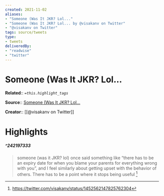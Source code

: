 ```yaml
---
created: 2021-11-02
aliases:
- "Someone (Was It JKR? Lol..."
- "Someone (Was It JKR? Lol... by @visakanv on Twitter"
- "@visakanv on Twitter"
tags: source/tweets
type: 
- tweets
deliveredBy: 
- "readwise"
- "twitter"
---
```

# Someone (Was It JKR? Lol...

**Related**:: 
*`=this.highlight_tags`*

**Source**:: [Someone (Was It JKR? Lol...](https://twitter.com/visakanv/status/1452562147825762304)

**Creator**:: [[@visakanv on Twitter]]

# Highlights
##### ^242197333
  
> someone (was it JKR? lol) once said something like “there has to be an expiry date for when you blame your parents for everything wrong with you”, and I feel similarly about getting upset with the behavior of others. There has to be a point where it stops being useful 
  [^242197333]

[^242197333]:  https://twitter.com/visakanv/status/1452562147825762304

